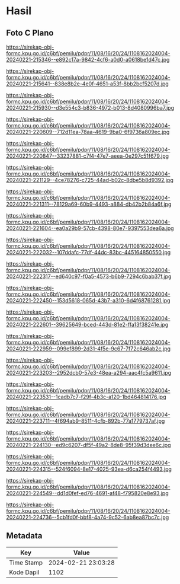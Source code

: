 # Hasil

## Foto C Plano

https://sirekap-obj-formc.kpu.go.id/c6bf/pemilu/pdpr/11/08/16/20/24/1108162024004-20240221-215346--e892c17a-9842-4cf6-a0d0-a0618be1d47c.jpg

https://sirekap-obj-formc.kpu.go.id/c6bf/pemilu/pdpr/11/08/16/20/24/1108162024004-20240221-215641--838e8b2e-4e0f-4651-a53f-8bb2bcf5207d.jpg

https://sirekap-obj-formc.kpu.go.id/c6bf/pemilu/pdpr/11/08/16/20/24/1108162024004-20240221-215930--d3e554c3-b836-4972-b013-8d4080996ba7.jpg

https://sirekap-obj-formc.kpu.go.id/c6bf/pemilu/pdpr/11/08/16/20/24/1108162024004-20240221-220609--712d11ea-78aa-4619-9ba0-6f9736a809ec.jpg

https://sirekap-obj-formc.kpu.go.id/c6bf/pemilu/pdpr/11/08/16/20/24/1108162024004-20240221-220847--33237881-c7f4-47e7-aeea-0e297c51f679.jpg

https://sirekap-obj-formc.kpu.go.id/c6bf/pemilu/pdpr/11/08/16/20/24/1108162024004-20240221-221129--4ce78276-c725-44ad-b02c-8dbe5b8d9392.jpg

https://sirekap-obj-formc.kpu.go.id/c6bf/pemilu/pdpr/11/08/16/20/24/1108162024004-20240221-221311--78129a69-60b9-4493-a884-db42b2b84a6f.jpg

https://sirekap-obj-formc.kpu.go.id/c6bf/pemilu/pdpr/11/08/16/20/24/1108162024004-20240221-221604--ea0a29b9-57cb-4398-80e7-9397553dea6a.jpg

https://sirekap-obj-formc.kpu.go.id/c6bf/pemilu/pdpr/11/08/16/20/24/1108162024004-20240221-222032--107ddafc-77df-44dc-83bc-445164850550.jpg

https://sirekap-obj-formc.kpu.go.id/c6bf/pemilu/pdpr/11/08/16/20/24/1108162024004-20240221-222317--ed640c97-f0a5-4573-b6b9-7294c6bab37f.jpg

https://sirekap-obj-formc.kpu.go.id/c6bf/pemilu/pdpr/11/08/16/20/24/1108162024004-20240221-222450--153d5618-065d-43b7-a310-6d4f68761281.jpg

https://sirekap-obj-formc.kpu.go.id/c6bf/pemilu/pdpr/11/08/16/20/24/1108162024004-20240221-222601--39625649-bced-443d-81e2-ffa13f38241e.jpg

https://sirekap-obj-formc.kpu.go.id/c6bf/pemilu/pdpr/11/08/16/20/24/1108162024004-20240221-222959--099ef899-2d31-4f5e-9c67-7f72c646ab2c.jpg

https://sirekap-obj-formc.kpu.go.id/c6bf/pemilu/pdpr/11/08/16/20/24/1108162024004-20240221-223203--2952dcb0-57e3-48ea-a294-aac4fc5a9611.jpg

https://sirekap-obj-formc.kpu.go.id/c6bf/pemilu/pdpr/11/08/16/20/24/1108162024004-20240221-223531--1cadb7c7-f29f-4b3c-a120-1bd464814176.jpg

https://sirekap-obj-formc.kpu.go.id/c6bf/pemilu/pdpr/11/08/16/20/24/1108162024004-20240221-223711--4f694ab9-8511-4cfb-892b-77a1779737af.jpg

https://sirekap-obj-formc.kpu.go.id/c6bf/pemilu/pdpr/11/08/16/20/24/1108162024004-20240221-224130--ed9c6207-df5f-49a2-8de8-95f39d3dee6c.jpg

https://sirekap-obj-formc.kpu.go.id/c6bf/pemilu/pdpr/11/08/16/20/24/1108162024004-20240221-224315--524f6094-8e17-4025-93ea-d6ca254f4493.jpg

https://sirekap-obj-formc.kpu.go.id/c6bf/pemilu/pdpr/11/08/16/20/24/1108162024004-20240221-224549--dd1d0fef-ed76-4691-af48-f795820e8e93.jpg

https://sirekap-obj-formc.kpu.go.id/c6bf/pemilu/pdpr/11/08/16/20/24/1108162024004-20240221-224736--5cb1fd0f-bbf8-4a74-9c52-6ab8ea87bc7c.jpg


## Metadata

| Key        | Value               |
| ---------- | ------------------- |
| Time Stamp | 2024-02-21 23:03:28 |
| Kode Dapil | 1102                |



